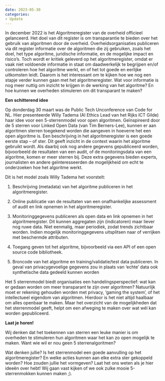 ```yaml
---
date: 2023-05-30
categories:
- Update
---
```

In december 2022 is het Algoritmeregister van de overheid officieel gelanceerd. Het doel van dit register is om transparantie te bieden over het gebruik van algoritmen door de overheid. Overheidsorganisaties publiceren via dit register informatie over de algoritmen die zij gebruiken, zoals het doel, het type algoritme, juridische informatie, en de mogelijke impact en risico’s.
Toch wordt er kritiek geleverd op het algoritmeregister, omdat er vaak niet voldoende informatie in staat om daadwerkelijk te begrijpen en/of controleren hoe het algoritme werkt, en of het tot goede en eerlijke uitkomsten leidt.
Daarom is het interessant om te kijken hoe we nog een stapje verder kunnen gaan met het algoritmeregister. Wat voor informatie is nog meer nuttig om inzicht te krijgen in de werking van het algoritme? En hoe kunnen we overheden stimuleren om dit transparant te maken?

**Een schitterend idee**

Op donderdag 30 maart was de Public Tech Unconference van Code for NL. Hier presenteerde Willy Tadema (AI Ethics Lead van het Rijks ICT Gilde) haar idee voor een 5-sterrenmodel voor open algoritmen. Geïnspireerd door de 5 sterren voor Linked Open Data (van Tim Berners-Lee), kunnen er aan algoritmen sterren toegekend worden die aangeven in hoeverre het een open algoritme is.
Een beschrijving in het algoritmeregister is een goede eerste stap – of ster. Dit geeft inzicht in de context waarin het algoritme gebruikt wordt. Als daarbij ook nog andere gegevens gepubliceerd worden, bijvoorbeeld de resultaten van een audit, of de monitoringsdata van een algoritme, komen er meer sterren bij. Deze extra gegevens bieden experts, journalisten en andere geïnteresseerden de mogelijkheid om echt te onderzoeken hoe het algoritme werkt.

Dit is het model zoals Willy Tadema het voorstelt:

1. Beschrijving (metadata) van het algoritme publiceren in het algoritmeregister.

2. Online publicatie van de resultaten van een onafhankelijke assessment of audit en link opnemen in het algoritmeregister.

3. Monitoringgegevens publiceren als open data en link opnemen in het algoritmeregister. Dit kunnen aggregaten zijn (indicatoren) maar liever nog ruwe data. Niet eenmalig, maar periodiek, zodat trends zichtbaar worden. Indien mogelijk monitoringgegevens uitsplitsen naar of verrijken met beschermde attributen.

4. Toegang geven tot het algoritme, bijvoorbeeld via een API of een open source code bibliotheek.

5. Broncode van het algoritme en training/validatie/test data publiceren. In geval van privacygevoelige gegevens zou in plaats van ‘echte’ data ook synthetische data gedeeld kunnen worden

Het 5 sterrenmodel biedt organisaties een handelingsperspectief: wat kan er gedaan worden om meer transparant te zijn over algoritmen? Natuurlijk moet er rekening gehouden worden met privacy, ‘gaming the system’, of het intellectueel eigendom van algoritmen. Hierdoor is het niet altijd haalbaar om alles openbaar te maken. Maar het overzicht van de mogelijkheden dat het sterrenmodel geeft, helpt om een afweging te maken over wat wél kan worden gepubliceerd.

**Laat je horen!**

Wij denken dat het toekennen van sterren een leuke manier is om overheden te stimuleren hun algoritmen waar het kan zo open mogelijk te maken. Want wie wil er nou geen 5 sterrenalgoritmen?

Wat denken jullie? Is het sterrenmodel een goede aanvulling op het algoritmeregister? En welke acties kunnen aan elke extra ster gekoppeld worden? Hoe zouden jullie het vormgeven? Laat het ons weten als je hier ideeën over hebt! Wij gaan vast kijken of we ook zulke mooie 5-sterrenmokken kunnen maken ;).
